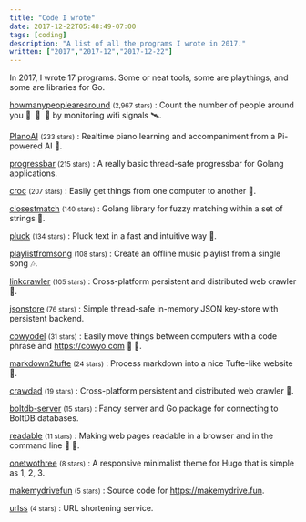 ```yaml
---
title: "Code I wrote"
date: 2017-12-22T05:48:49-07:00
tags: [coding]
description: "A list of all the programs I wrote in 2017."
written: ["2017","2017-12","2017-12-22"]
---
```


In 2017, I wrote 17 programs. Some or neat tools, some are playthings, and some are libraries for Go.

[howmanypeoplearearound](https://github.com/schollz/howmanypeoplearearound) <small>(2,967 stars)</small>
: Count the number of people around you 👨 ‍ 👨 ‍ 👦 by monitoring wifi signals 🛰.

[PIanoAI](https://github.com/schollz/PIanoAI) <small>(233 stars)</small>
: Realtime piano learning and accompaniment from a Pi-powered AI 🎹.

[progressbar](https://github.com/schollz/progressbar) <small>(215 stars)</small>
: A really basic thread-safe progressbar for Golang applications.

[croc](https://github.com/schollz/croc) <small>(207 stars)</small>
: Easily get things from one computer to another 🐊.

[closestmatch](https://github.com/schollz/closestmatch) <small>(140 stars)</small>
: Golang library for fuzzy matching within a set of strings 📃.

[pluck](https://github.com/schollz/pluck) <small>(134 stars)</small>
: Pluck text in a fast and intuitive way 🐓.

[playlistfromsong](https://github.com/schollz/playlistfromsong) <small>(108 stars)</small>
: Create an offline music playlist from a single song :notes:.

[linkcrawler](https://github.com/schollz/linkcrawler) <small>(105 stars)</small>
: Cross-platform persistent and distributed web crawler 🔗.

[jsonstore](https://github.com/schollz/jsonstore) <small>(76 stars)</small>
: Simple thread-safe in-memory JSON key-store with persistent backend.

[cowyodel](https://github.com/schollz/cowyodel) <small>(31 stars)</small>
: Easily move things between computers with a code phrase and https://cowyo.com  🐄 💬.

[markdown2tufte](https://github.com/schollz/markdown2tufte) <small>(24 stars)</small>
: Process markdown into a nice Tufte-like website :book:.

[crawdad](https://github.com/schollz/crawdad) <small>(19 stars)</small>
: Cross-platform persistent and distributed web crawler 🦀.

[boltdb-server](https://github.com/schollz/boltdb-server) <small>(15 stars)</small>
: Fancy server and Go package for connecting to BoltDB databases.

[readable](https://github.com/schollz/readable) <small>(11 stars)</small>
: Making web pages readable in a browser and in the command line 🔗 :book:.

[onetwothree](https://github.com/schollz/onetwothree) <small>(8 stars)</small>
: A responsive minimalist theme for Hugo that is simple as 1, 2, 3.

[makemydrivefun](https://github.com/schollz/makemydrivefun) <small>(5 stars)</small>
: Source code for https://makemydrive.fun.

[urlss](https://github.com/schollz/urlss) <small>(4 stars)</small>
: URL shortening service.
